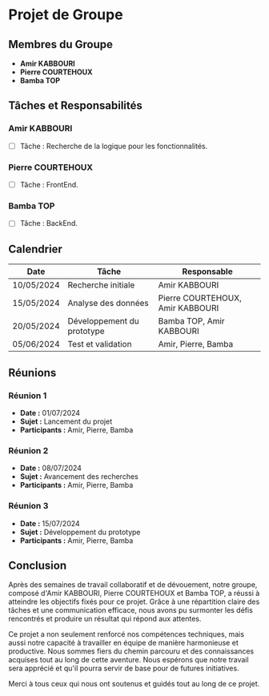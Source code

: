 # Projet de Groupe

## Membres du Groupe

- **Amir KABBOURI**
- **Pierre COURTEHOUX**
- **Bamba TOP**


## Tâches et Responsabilités

### Amir KABBOURI
- [ ] Tâche  : Recherche de la logique pour les fonctionnalités.

### Pierre COURTEHOUX
- [ ] Tâche  : FrontEnd.

### Bamba TOP
- [ ] Tâche  : BackEnd.

## Calendrier

| Date        | Tâche                           | Responsable                     |
|-------------|---------------------------------|---------------------------------|
| 10/05/2024  | Recherche initiale              | Amir KABBOURI                   |
| 15/05/2024  | Analyse des données             | Pierre COURTEHOUX, Amir KABBOURI|
| 20/05/2024  | Développement du prototype      | Bamba TOP, Amir KABBOURI        |
| 05/06/2024  | Test et validation              | Amir, Pierre, Bamba             |

## Réunions

### Réunion 1
- **Date :** 01/07/2024
- **Sujet :** Lancement du projet
- **Participants :** Amir, Pierre, Bamba

### Réunion 2
- **Date :** 08/07/2024
- **Sujet :** Avancement des recherches
- **Participants :** Amir, Pierre, Bamba

### Réunion 3
- **Date :** 15/07/2024
- **Sujet :** Développement du prototype
- **Participants :** Amir, Pierre, Bamba




## Conclusion

Après des semaines de travail collaboratif et de dévouement, notre groupe, composé d'Amir KABBOURI, Pierre COURTEHOUX et Bamba TOP, a réussi à atteindre les objectifs fixés pour ce projet. Grâce à une répartition claire des tâches et une communication efficace, nous avons pu surmonter les défis rencontrés et produire un résultat qui répond aux attentes.

Ce projet a non seulement renforcé nos compétences techniques, mais aussi notre capacité à travailler en équipe de manière harmonieuse et productive. Nous sommes fiers du chemin parcouru et des connaissances acquises tout au long de cette aventure. Nous espérons que notre travail sera apprécié et qu'il pourra servir de base pour de futures initiatives.

Merci à tous ceux qui nous ont soutenus et guidés tout au long de ce projet.


